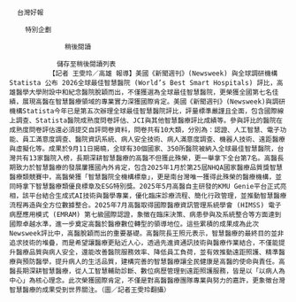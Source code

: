 
      台灣好報
      
        特別企劃
      
                  稍後閱讀
                
                儲存至稍後閱讀列表
              【記者 王雯玲／高雄 報導】美國《新聞週刊》(Newsweek) 與全球調研機構Statista 公布 2026全球最佳智慧醫院 (World’s Best Smart Hospitals) 評比，高雄醫學大學附設中和紀念醫院脫穎而出，不僅獲選為全球最佳智慧醫院，更榮獲全國第七名佳績，展現高醫在智慧醫療領域的專業實力深獲國際肯定。美國《新聞週刊》(Newsweek)與調研機構Statista今年已是第五次辦理全球最佳智慧醫院評比，評量標準嚴謹且全面，包含國際線上調查、Statista醫院成熟度問卷評估、JCI與其他智慧醫療評比成績等。參與評比的醫院在成熟度問卷評估還必須提交自評問卷資料，問卷共有10大類，分別為：認證、人工智慧、電子功能、員工滿意度調查、醫院資訊系統、病人安全技術、病人滿意度調查、機器人技術、遠距醫療與虛擬化等。成果於9月11日揭曉，全球有30個國家、350所醫院被納入全球最佳智慧醫院，台灣共有13家醫院入榜，長期深耕智慧醫療的高醫不但獲此殊榮，更一舉拿下全台第7名。高醫長期致力於智慧醫療的發展屢獲國內外肯定，包含2025年1月於第25屆NHQA國家醫療品質獎智慧醫療類競賽中，高醫榮獲「智慧醫院全機構標章」，更是南台灣唯一獲得此殊榮的醫療機構，並同時拿下智慧醫療類優良標章及ESG特別獎。2025年5月高醫自主研發的KMU Genie平台正式亮相，該平台結合生成式AI技術與醫學專業，優化臨床診療流程、簡化行政管理，並推動智慧醫療流程再造與全方位數據整合。2025年7月高醫取得國際醫療資訊管理系統學會 (HIMSS) 電子病歷應用模式 (EMRAM) 第七級國際認證，象徵在臨床決策、病患參與及系統整合等方面達到國際卓越水準，進一步奠定高醫於醫療數位轉型的領導地位。這些累積的成果成為此次Newsweek評比中，高醫脫穎而出的重要基礎。高醫院長王照元表示，智慧醫療的最終目的並非追求技術的堆疊，而是希望讓醫療更貼近人心，透過先進資通訊技術與醫療作業結合，不僅能提升醫療品質與病人安全，還能改善醫院服務效率、降低員工負荷，並有效推動遠距照護、精準醫療與預防醫學，提升病人的生活品質，建構完善的智慧醫療讓全民健康是高醫的使命與責任。高醫長期深耕智慧醫療，從人工智慧輔助診斷、數位病歷管理到遠距照護服務，皆是以「以病人為中心」為核心理念。此次榮獲國際肯定，不僅是對高醫醫療團隊專業與努力的嘉許，更象徵台灣智慧醫療的成果受到世界關注。（圖／記者王雯玲翻攝）